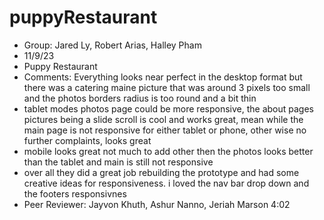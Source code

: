 # puppyRestaurant

- Group: Jared Ly, Robert Arias, Halley Pham
- 11/9/23
- Puppy Restaurant
- Comments: Everything looks near perfect in the desktop format but there was a catering maine picture that was around 3 pixels too small and the photos borders radius is too round and a bit thin
- tablet modes photos page could be more responsive, the about pages pictures being a slide scroll is cool and works great, mean while the main page is not responsive for either tablet or phone, other wise no further complaints, looks great
- mobile looks great not much to add other then the photos looks better than the tablet and main is still not responsive
- over all they did a great job rebuilding the prototype and had some creative ideas for responsiveness. i loved the nav bar drop down and the footers responsivnes
- Peer Reviewer: Jayvon Khuth, Ashur Nanno, Jeriah Marson 4:02
